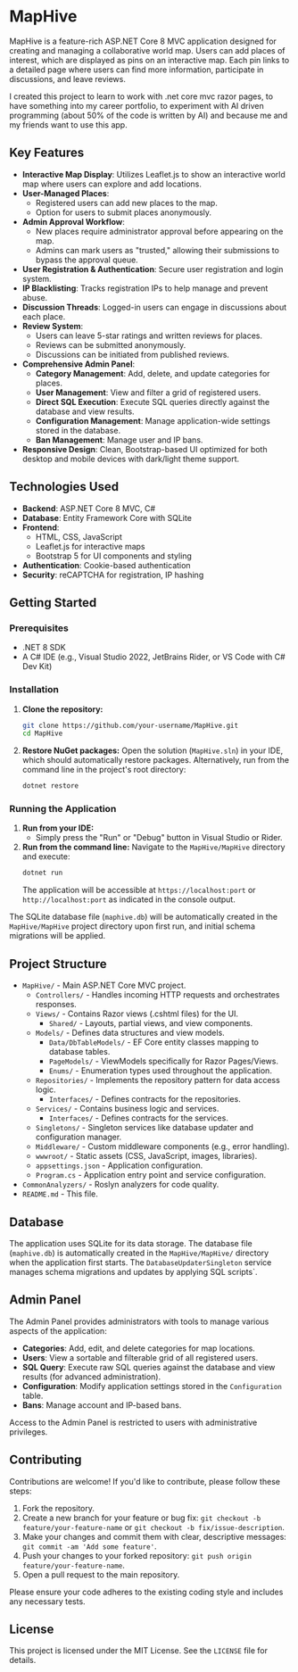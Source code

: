 # MapHive

MapHive is a feature-rich ASP.NET Core 8 MVC application designed for creating and managing a collaborative world map. Users can add places of interest, which are displayed as pins on an interactive map. Each pin links to a detailed page where users can find more information, participate in discussions, and leave reviews.

I created this project to learn to work with .net core mvc razor pages, to have something into my career portfolio, to experiment with AI driven programming (about 50% of the code is written by AI) and because me and my friends want to use this app.

## Key Features

- **Interactive Map Display**: Utilizes Leaflet.js to show an interactive world map where users can explore and add locations.
- **User-Managed Places**:
    - Registered users can add new places to the map.
    - Option for users to submit places anonymously.
- **Admin Approval Workflow**:
    - New places require administrator approval before appearing on the map.
    - Admins can mark users as "trusted," allowing their submissions to bypass the approval queue.
- **User Registration & Authentication**: Secure user registration and login system.
- **IP Blacklisting**: Tracks registration IPs to help manage and prevent abuse.
- **Discussion Threads**: Logged-in users can engage in discussions about each place.
- **Review System**:
    - Users can leave 5-star ratings and written reviews for places.
    - Reviews can be submitted anonymously.
    - Discussions can be initiated from published reviews.
- **Comprehensive Admin Panel**:
    - **Category Management**: Add, delete, and update categories for places.
    - **User Management**: View and filter a grid of registered users.
    - **Direct SQL Execution**: Execute SQL queries directly against the database and view results.
    - **Configuration Management**: Manage application-wide settings stored in the database.
    - **Ban Management**: Manage user and IP bans.
- **Responsive Design**: Clean, Bootstrap-based UI optimized for both desktop and mobile devices with dark/light theme support.

## Technologies Used

- **Backend**: ASP.NET Core 8 MVC, C#
- **Database**: Entity Framework Core with SQLite
- **Frontend**:
    - HTML, CSS, JavaScript
    - Leaflet.js for interactive maps
    - Bootstrap 5 for UI components and styling
- **Authentication**: Cookie-based authentication
- **Security**: reCAPTCHA for registration, IP hashing

## Getting Started

### Prerequisites

- .NET 8 SDK
- A C# IDE (e.g., Visual Studio 2022, JetBrains Rider, or VS Code with C# Dev Kit)

### Installation

1.  **Clone the repository:**
    ```bash
    git clone https://github.com/your-username/MapHive.git
    cd MapHive
    ```
2.  **Restore NuGet packages:**
    Open the solution (`MapHive.sln`) in your IDE, which should automatically restore packages. Alternatively, run from the command line in the project's root directory:
    ```bash
    dotnet restore
    ```

### Running the Application

1.  **Run from your IDE:**
    - Simply press the "Run" or "Debug" button in Visual Studio or Rider.
2.  **Run from the command line:**
    Navigate to the `MapHive/MapHive` directory and execute:
    ```bash
    dotnet run
    ```
    The application will be accessible at `https://localhost:port` or `http://localhost:port` as indicated in the console output.

The SQLite database file (`maphive.db`) will be automatically created in the `MapHive/MapHive` project directory upon first run, and initial schema migrations will be applied.

## Project Structure

-   `MapHive/` - Main ASP.NET Core MVC project.
    -   `Controllers/` - Handles incoming HTTP requests and orchestrates responses.
    -   `Views/` - Contains Razor views (.cshtml files) for the UI.
        -   `Shared/` - Layouts, partial views, and view components.
    -   `Models/` - Defines data structures and view models.
        -   `Data/DbTableModels/` - EF Core entity classes mapping to database tables.
        -   `PageModels/` - ViewModels specifically for Razor Pages/Views.
        -   `Enums/` - Enumeration types used throughout the application.
    -   `Repositories/` - Implements the repository pattern for data access logic.
        -   `Interfaces/` - Defines contracts for the repositories.
    -   `Services/` - Contains business logic and services.
        -   `Interfaces/` - Defines contracts for the services.
    -   `Singletons/` - Singleton services like database updater and configuration manager.
    -   `Middleware/` - Custom middleware components (e.g., error handling).
    -   `wwwroot/` - Static assets (CSS, JavaScript, images, libraries).
    -   `appsettings.json` - Application configuration.
    -   `Program.cs` - Application entry point and service configuration.
-   `CommonAnalyzers/` - Roslyn analyzers for code quality.
-   `README.md` - This file.

## Database

The application uses SQLite for its data storage. The database file (`maphive.db`) is automatically created in the `MapHive/MapHive/` directory when the application first starts. The `DatabaseUpdaterSingleton` service manages schema migrations and updates by applying SQL scripts`.

## Admin Panel

The Admin Panel provides administrators with tools to manage various aspects of the application:

-   **Categories**: Add, edit, and delete categories for map locations.
-   **Users**: View a sortable and filterable grid of all registered users.
-   **SQL Query**: Execute raw SQL queries against the database and view results (for advanced administration).
-   **Configuration**: Modify application settings stored in the `Configuration` table.
-   **Bans**: Manage account and IP-based bans.

Access to the Admin Panel is restricted to users with administrative privileges.

## Contributing

Contributions are welcome! If you'd like to contribute, please follow these steps:

1.  Fork the repository.
2.  Create a new branch for your feature or bug fix: `git checkout -b feature/your-feature-name` or `git checkout -b fix/issue-description`.
3.  Make your changes and commit them with clear, descriptive messages: `git commit -am 'Add some feature'`.
4.  Push your changes to your forked repository: `git push origin feature/your-feature-name`.
5.  Open a pull request to the main repository.

Please ensure your code adheres to the existing coding style and includes any necessary tests.

## License

This project is licensed under the MIT License. See the `LICENSE` file for details. 